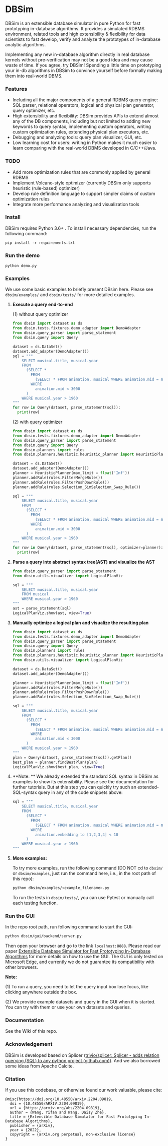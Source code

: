# DBSim

DBSim is an extensible database simulator in pure Python for fast prototyping in-database algorithms. It provides a simulated RDBMS environment, related tools and high extensibility & flexibility for data scientists to fast develop, verify and analyze the prototypes of in-database analytic algorithms. 

Implementing any new in-database algorithm directly in real database kernels without pre-verification may not be a good idea and may cause waste of time. If you agree, try DBSim! Spending a little time on prototyping your in-db algorithms in DBSim to convince yourself before formally making them into real-world DBMS. 

### Features

* Including all the major components of a general RDBMS query engine: SQL parser, relational operators, logical and physical plan generator, query optimizer, etc. 
* High extensibility and flexibility: DBSim provides APIs to extend almost any of the DB components, including but not limited to adding new keywords to query syntax, implementing custom operators, writing custom optimization rules, extending physical plan executors, etc.
* Debugging and analyzing tools: query plan visualizer, GUI, etc.
* Low learning cost for users: writing in Python makes it much easier to learn comparing with the real-world DBMS developed in C/C++/Java. 

### TODO

* Add more optimization rules that are commonly applied by general RDBMS
* Implement Volcano-style optimizer (currently DBSim only supports heuristic (rule-based) optimizer)
* Develop rule definition language to support simpler claims of custom optimization rules
* Integrate more performance analyzing and visualization tools 

### Install 

DBSim requires Python 3.6+ . To install necessary dependencies, run the following command:

```
pip install -r requirements.txt
```

### Run the demo

```
python demo.py
```

### Examples

We use some basic examples to briefly present DBsim here. Please see `dbsim/examples/` and `dbsim/tests/` for more detailed examples.

1. **Execute a query end-to-end**

   (1) without query optimizer

   ```python
   from dbsim import dataset as ds
   from dbsim.tests.fixtures.demo_adapter import DemoAdapter
   from dbsim.query_parser import parse_statement
   from dbsim.query import Query
   
   dataset = ds.DataSet()
   dataset.add_adapter(DemoAdapter())
   sql = """
       SELECT musical.title, musical.year
       FROM 
         (SELECT * 
           FROM 
             (SELECT * FROM animation, musical WHERE animation.mid = musical.mid) 
           WHERE 
             animation.mid < 3000
         )
       WHERE musical.year > 1960
   """
   for row in Query(dataset, parse_statement(sql)):
     print(row)
   ```

   (2) with query optimizer

   ```python
   from dbsim import dataset as ds
   from dbsim.tests.fixtures.demo_adapter import DemoAdapter
   from dbsim.query_parser import parse_statement
   from dbsim.query import Query
   from dbsim.planners import rules
   from dbsim.planners.heuristic.heuristic_planner import HeuristicPlanner
   
   dataset = ds.DataSet()
   dataset.add_adapter(DemoAdapter())
   planner = HeuristicPlanner(max_limit = float('Inf'))
   planner.addRule(rules.FilterMergeRule())
   planner.addRule(rules.FilterPushDownRule())
   planner.addRule(rules.Selection_SimSelection_Swap_Rule())
   
   sql = """
       SELECT musical.title, musical.year
       FROM 
         (SELECT * 
           FROM 
             (SELECT * FROM animation, musical WHERE animation.mid = musical.mid) 
           WHERE 
             animation.mid < 3000
         )
       WHERE musical.year > 1960
   """
   for row in Query(dataset, parse_statement(sql), optimizer=planner):
     print(row)
   ```

   

2. **Parse a query into abstract syntax tree(AST) and visualize the AST**

   ```python
   from dbsim.query_parser import parse_statement
   from dbsim.utils.visualizer import LogicalPlanViz 
   
   sql = """
       SELECT musical.title, musical.year
       FROM musical
       WHERE musical.year > 1960
   """
   ast = parse_statement(sql)
   LogicalPlanViz.show(ast, view=True)
   ```

   

3. **Manually optimize a logical plan and visualize the resulting plan** 

   ```python
   from dbsim import dataset as ds
   from dbsim.tests.fixtures.demo_adapter import DemoAdapter
   from dbsim.query_parser import parse_statement
   from dbsim.query import Query
   from dbsim.planners import rules
   from dbsim.planners.heuristic.heuristic_planner import HeuristicPlanner
   from dbsim.utils.visualizer import LogicalPlanViz 
   
   dataset = ds.DataSet()
   dataset.add_adapter(DemoAdapter())
   
   planner = HeuristicPlanner(max_limit = float('Inf'))
   planner.addRule(rules.FilterMergeRule())
   planner.addRule(rules.FilterPushDownRule())
   planner.addRule(rules.Selection_SimSelection_Swap_Rule())
   
   sql = """
       SELECT musical.title, musical.year
       FROM 
         (SELECT * 
           FROM 
             (SELECT * FROM animation, musical WHERE animation.mid = musical.mid) 
           WHERE 
             animation.mid < 3000
         )
       WHERE musical.year > 1960
   """
   plan = Query(dataset, parse_statement(sql)).getPlan()
   best_plan = planner.findBestPlan(plan)
   LogicalPlanViz.show(best_plan, view=True)
   ```

   

4. **Note: ** We already extended the standard SQL syntax in DBSim as examples to show its extensibility. Please see the documentation for further tutorials. But at this step you can quickly try such an extended-SQL-syntax query in any of the code snippets above:

   ```python
   sql = """
       SELECT musical.title, musical.year
       FROM 
         (SELECT * 
           FROM 
             (SELECT * FROM animation, musical WHERE animation.mid = musical.mid) 
           WHERE 
             animation.embedding to [1,2,3,4] < 10
         )
       WHERE musical.year > 1960
   """
   ```

   

5. **More examples:**

   To try more examples, run the following command (DO NOT cd to `dbsim/` or `dbsim/examples`, just run the command here, i.e., in the root path of this repo):

   ```bash
   python dbsim/examples/<example_filename>.py
   ```

   To run the tests in `dbsim/tests/`, you can use Pytest or manually call each testing function.

### Run the GUI

In the repo root path, run following command to start the GUI:

```bash
python dbsim/gui/backend/server.py
```

Then open your browser and go to the link `localhost:8888`. Please read our paper [Extensible Database Simulator for Fast Prototyping In-Database Algorithms](https://arxiv.org/abs/2204.09819) for more details on how to use the GUI. The GUI is only tested on Microsoft Edge, and currently we do not guarantee its compatibility with other browsers.

**Note:** 

(1) To run a query, you need to let the query input box lose focus, like clicking anywhere outside the box.

(2) We provide example datasets and query in the GUI when it is started. You can try with them or use your own datasets and queries.

### Documentation

See the Wiki of this repo.

### Acknowledgement 

DBSim is developed based on Splicer ([trivio/splicer: Splicer - adds relation querying (SQL) to any python project (github.com)](https://github.com/trivio/splicer)). And we also borrowed some ideas from Apache Calcite.

### Citation

If you use this codebase, or otherwise found our work valuable, please cite:

```
@misc{https://doi.org/10.48550/arxiv.2204.09819,
  doi = {10.48550/ARXIV.2204.09819},
  url = {https://arxiv.org/abs/2204.09819},
  author = {Wang, Yifan and Wang, Daisy Zhe},
  title = {Extensible Database Simulator for Fast Prototyping In-Database Algorithms},
  publisher = {arXiv},
  year = {2022},
  copyright = {arXiv.org perpetual, non-exclusive license}
}
```

